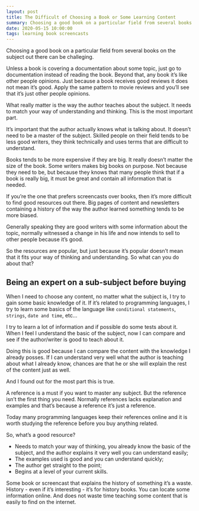 ```yaml
---
layout: post
title: The Difficult of Choosing a Book or Some Learning Content
summary: Choosing a good book on a particular field from several books on the subject out there can be challeging.
date: 2020-05-15 10:00:00
tags: learning book screencasts
---
```


Choosing a good book on a particular field from several books on the subject out there can be challeging.

Unless a book is covering a documentation about some topic, just go to documentation instead of reading the book. Beyond that, any book it’s like other people opinions. Just because a book receives good reviews it does not mean it’s good. Apply the same pattern to movie reviews and you’ll see that it’s just other people opinions.

What really matter is the way the author teaches about the subject. It needs to match your way of understanding and thinking. This is the most important part.

It’s important that the author actually knows what is talking about. It doesn’t need to be a master of the subject. Skilled people on their field tends to be less good writers, they think technically and uses terms that are difficult to understand.

Books tends to be more expensive if they are big. It really doesn’t matter the size of the book. Some writers makes big books on purpose. Not because they need to be, but because they knows that many people think that if a book is really big, it must be great and contain all information that is needed.

If you’re the one that prefers screencasts over books, then it’s more difficult to find good resources out there. Big pages of content and newsletters containing a history of the way the author learned something tends to be more biased.

Generally speaking they are good writers with some information about the topic, normally witnessed a change in his life and now intends to sell to other people because it’s good.

So the resources are popular, but just because it’s popular doesn’t mean that it fits your way of thinking and understanding. So what can you do about that?

## Being an expert on a sub-subject before buying

When I need to choose any content, no matter what the subject is, I try to gain some basic knowledge of it. If it’s related to programming languages, I try to learn some basics of the language like `conditional statements`, `strings`, `date and time`, etc…

I try to learn a lot of information and if possible do some tests about it. When I feel I understand the basic of the subject, now I can compare and see if the author/writer is good to teach about it.

Doing this is good because I can compare the content with the knowledge I already posses. If I can understand very well what the author is teaching about what I already know, chances are that he or she will explain the rest of the content just as well.

And I found out for the most part this is true.

A reference is a must if you want to master any subject. But the reference isn’t the first thing you need. Normally references lacks explanation and examples and that’s because a reference it’s just a reference.

Today many programming languages keep their references online and it is worth studying the reference before you buy anything related.

So, what’s a good resource?

- Needs to match your way of thinking, you already know the basic of the subject, and the author explains it very well you can understand easily;
- The examples used is good and you can understand quickly;
- The author get straight to the point;
- Begins at a level of your current skills.

Some book or screencast that explains the history of something it’s a waste. History - even if it’s interesting - it’s for history books. You can locate some information online. And does not waste time teaching some content that is easily to find on the internet.
